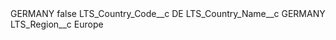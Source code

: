 <?xml version="1.0" encoding="UTF-8"?>
<CustomMetadata xmlns="http://soap.sforce.com/2006/04/metadata" xmlns:xsi="http://www.w3.org/2001/XMLSchema-instance" xmlns:xsd="http://www.w3.org/2001/XMLSchema">
    <label>GERMANY</label>
    <protected>false</protected>
    <values>
        <field>LTS_Country_Code__c</field>
        <value xsi:type="xsd:string">DE</value>
    </values>
    <values>
        <field>LTS_Country_Name__c</field>
        <value xsi:type="xsd:string">GERMANY</value>
    </values>
    <values>
        <field>LTS_Region__c</field>
        <value xsi:type="xsd:string">Europe</value>
    </values>
</CustomMetadata>
